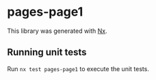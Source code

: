 # pages-page1

This library was generated with [Nx](https://nx.dev).

## Running unit tests

Run `nx test pages-page1` to execute the unit tests.
